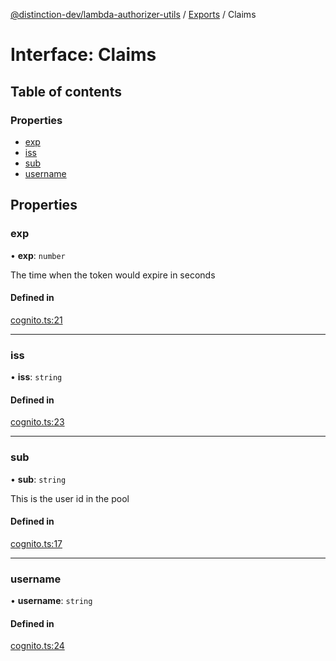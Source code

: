 [@distinction-dev/lambda-authorizer-utils](../README.md) / [Exports](modules.md) / Claims

# Interface: Claims

## Table of contents

### Properties

- [exp](Claims.md#exp)
- [iss](Claims.md#iss)
- [sub](Claims.md#sub)
- [username](Claims.md#username)

## Properties

### exp

• **exp**: `number`

The time when the token would expire in seconds

#### Defined in

[cognito.ts:21](https://github.com/distinction-dev/lambda-authorizer-utils/blob/3d085bb/src/cognito.ts#L21)

___

### iss

• **iss**: `string`

#### Defined in

[cognito.ts:23](https://github.com/distinction-dev/lambda-authorizer-utils/blob/3d085bb/src/cognito.ts#L23)

___

### sub

• **sub**: `string`

This is the user id in the pool

#### Defined in

[cognito.ts:17](https://github.com/distinction-dev/lambda-authorizer-utils/blob/3d085bb/src/cognito.ts#L17)

___

### username

• **username**: `string`

#### Defined in

[cognito.ts:24](https://github.com/distinction-dev/lambda-authorizer-utils/blob/3d085bb/src/cognito.ts#L24)
